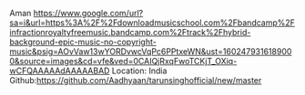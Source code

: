 Aman
https://www.google.com/url?sa=i&url=https%3A%2F%2Fdownloadmusicschool.com%2Fbandcamp%2Finfractionroyaltyfreemusic.bandcamp.com%2Ftrack%2Fhybrid-background-epic-music-no-copyright-music&psig=AOvVaw13wYORDvwcVqPc6PPtxeWN&ust=1602479316189000&source=images&cd=vfe&ved=0CAIQjRxqFwoTCKjT_OXiq-wCFQAAAAAdAAAAABAD
Location: India
Github:https://github.com/Aadhyaan/tarunsinghofficial/new/master
